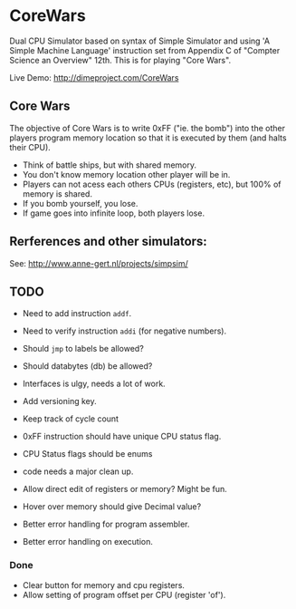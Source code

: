 # CoreWars

Dual CPU Simulator based on syntax of Simple Simulator and using 'A Simple Machine Language' instruction set from Appendix C of "Compter Science an Overview" 12th.  This is for playing "Core Wars".


Live Demo: http://dimeproject.com/CoreWars


## Core Wars

The objective of Core Wars is to write 0xFF ("ie. the bomb") into the other players program memory location so that it is executed by them (and halts their CPU).

* Think of battle ships, but with shared memory.
* You don't know memory location other player will be in.
* Players can not acess each others CPUs (registers, etc), but 100% of memory is shared.
* If you bomb yourself, you lose.
* If game goes into infinite loop, both players lose.


## Rerferences and other simulators: 
See: http://www.anne-gert.nl/projects/simpsim/



## TODO

* Need to add instruction `addf`.
* Need to verify instruction `addi` (for negative numbers).
* Should `jmp` to labels be allowed?
* Should databytes (db) be allowed?

* Interfaces is ulgy, needs a lot of work.
* Add versioning key.
* Keep track of cycle count
* 0xFF instruction should have unique CPU status flag.
* CPU Status flags should be enums

* code needs a major clean up.

* Allow direct edit of registers or memory?  Might be fun.
* Hover over memory should give Decimal value?

* Better error handling for program assembler.
* Better error handling on execution.

### Done
* Clear button for memory and cpu registers.
* Allow setting of program offset per CPU (register 'of').

